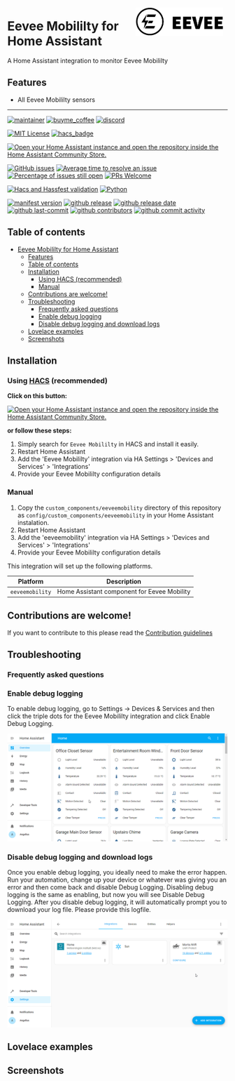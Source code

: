 <img src="https://github.com/geertmeersman/eeveemobility/raw/main/images/brand/logo.png"
     alt="Eevee Mobililty"
     align="right"
     style="width: 200px;margin-right: 10px;" />

# Eevee Mobililty for Home Assistant

A Home Assistant integration to monitor Eevee Mobililty

## Features

- All Eevee Mobililty sensors

---

<!-- [START BADGES] -->
<!-- Please keep comment here to allow auto update -->

[![maintainer](https://img.shields.io/badge/maintainer-Geert%20Meersman-green?style=for-the-badge&logo=github)](https://github.com/geertmeersman)
[![buyme_coffee](https://img.shields.io/badge/Buy%20me%20a%20Duvel-donate-yellow?style=for-the-badge&logo=buymeacoffee)](https://www.buymeacoffee.com/geertmeersman)
[![discord](https://img.shields.io/discord/1104706338111627385?style=for-the-badge&logo=discord)](https://discord.gg/4ZMxfyBZVx)

[![MIT License](https://img.shields.io/github/license/geertmeersman/eeveemobility?style=flat-square)](https://github.com/geertmeersman/eeveemobility/blob/master/LICENSE)
[![hacs_badge](https://img.shields.io/badge/HACS-Default-41BDF5.svg?style=flat-square)](https://github.com/hacs/integration)

[![Open your Home Assistant instance and open the repository inside the Home Assistant Community Store.](https://my.home-assistant.io/badges/hacs_repository.svg?style=flat-square)](https://my.home-assistant.io/redirect/hacs_repository/?owner=geertmeersman&repository=eeveemobility&category=integration)

[![GitHub issues](https://img.shields.io/github/issues/geertmeersman/eeveemobility)](https://github.com/geertmeersman/eeveemobility/issues)
[![Average time to resolve an issue](http://isitmaintained.com/badge/resolution/geertmeersman/eeveemobility.svg)](http://isitmaintained.com/project/geertmeersman/eeveemobility)
[![Percentage of issues still open](http://isitmaintained.com/badge/open/geertmeersman/eeveemobility.svg)](http://isitmaintained.com/project/geertmeersman/eeveemobility)
[![PRs Welcome](https://img.shields.io/badge/PRs-Welcome-brightgreen.svg)](https://github.com/geertmeersman/eeveemobility/pulls)

[![Hacs and Hassfest validation](https://github.com/geertmeersman/eeveemobility/actions/workflows/validate.yml/badge.svg)](https://github.com/geertmeersman/eeveemobility/actions/workflows/validate.yml)
[![Python](https://img.shields.io/badge/Python-FFD43B?logo=python)](https://github.com/geertmeersman/eeveemobility/search?l=python)

[![manifest version](https://img.shields.io/github/manifest-json/v/geertmeersman/eeveemobility/master?filename=custom_components%2Feeveemobility%2Fmanifest.json)](https://github.com/geertmeersman/eeveemobility)
[![github release](https://img.shields.io/github/v/release/geertmeersman/eeveemobility?logo=github)](https://github.com/geertmeersman/eeveemobility/releases)
[![github release date](https://img.shields.io/github/release-date/geertmeersman/eeveemobility)](https://github.com/geertmeersman/eeveemobility/releases)
[![github last-commit](https://img.shields.io/github/last-commit/geertmeersman/eeveemobility)](https://github.com/geertmeersman/eeveemobility/commits)
[![github contributors](https://img.shields.io/github/contributors/geertmeersman/eeveemobility)](https://github.com/geertmeersman/eeveemobility/graphs/contributors)
[![github commit activity](https://img.shields.io/github/commit-activity/y/geertmeersman/eeveemobility?logo=github)](https://github.com/geertmeersman/eeveemobility/commits/main)

<!-- [END BADGES] -->

## Table of contents

- [Eevee Mobililty for Home Assistant](#eevee-mobililty-for-home-assistant)
  - [Features](#features)
  - [Table of contents](#table-of-contents)
  - [Installation](#installation)
    - [Using HACS (recommended)](#using-hacs-recommended)
    - [Manual](#manual)
  - [Contributions are welcome!](#contributions-are-welcome)
  - [Troubleshooting](#troubleshooting)
    - [Frequently asked questions](#frequently-asked-questions)
    - [Enable debug logging](#enable-debug-logging)
    - [Disable debug logging and download logs](#disable-debug-logging-and-download-logs)
  - [Lovelace examples](#lovelace-examples)
  - [Screenshots](#screenshots)

## Installation

### Using [HACS](https://hacs.xyz/) (recommended)

**Click on this button:**

[![Open your Home Assistant instance and open the repository inside the Home Assistant Community Store.](https://my.home-assistant.io/badges/hacs_repository.svg?style=flat-square)](https://my.home-assistant.io/redirect/hacs_repository/?owner=geertmeersman&repository=eeveemobility&category=integration)

**or follow these steps:**

1. Simply search for `Eevee Mobililty` in HACS and install it easily.
2. Restart Home Assistant
3. Add the 'Eevee Mobililty' integration via HA Settings > 'Devices and Services' > 'Integrations'
4. Provide your Eevee Mobililty configuration details

### Manual

1. Copy the `custom_components/eeveemobility` directory of this repository as `config/custom_components/eeveemobility` in your Home Assistant instalation.
2. Restart Home Assistant
3. Add the 'eeveemobility' integration via HA Settings > 'Devices and Services' > 'Integrations'
4. Provide your Eevee Mobililty configuration details

This integration will set up the following platforms.

| Platform        | Description                                 |
| --------------- | ------------------------------------------- |
| `eeveemobility` | Home Assistant component for Eevee Mobility |

## Contributions are welcome!

If you want to contribute to this please read the [Contribution guidelines](CONTRIBUTING.md)

## Troubleshooting

### Frequently asked questions

### Enable debug logging

To enable debug logging, go to Settings -> Devices & Services and then click the triple dots for the Eevee Mobililty integration and click Enable Debug Logging.

![enable-debug-logging](https://raw.githubusercontent.com/geertmeersman/eeveemobility/main/images/screenshots/enable-debug-logging.gif)

### Disable debug logging and download logs

Once you enable debug logging, you ideally need to make the error happen. Run your automation, change up your device or whatever was giving you an error and then come back and disable Debug Logging. Disabling debug logging is the same as enabling, but now you will see Disable Debug Logging. After you disable debug logging, it will automatically prompt you to download your log file. Please provide this logfile.

![disable-debug-logging](https://raw.githubusercontent.com/geertmeersman/eeveemobility/main/images/screenshots/disable-debug-logging.gif)

## Lovelace examples

## Screenshots
